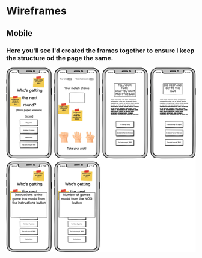 # Wireframes

## Mobile
### Here you'll see I'd created the frames together to ensure I keep the structure od the page the same.
![Mobile wireframes](assets/documentation/mobile-wireframes.webp)
